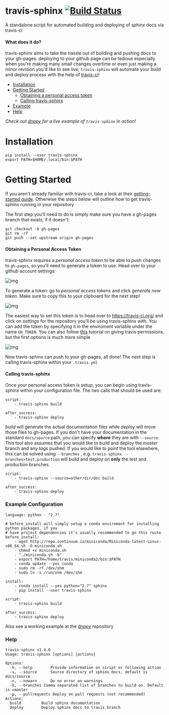 travis-sphinx [![Build Status](https://travis-ci.org/Syntaf/travis-sphinx.svg?branch=master)](https://travis-ci.org/Syntaf/travis-sphinx)
================
A standalone script for automated building and deploying of sphinx docs via travis-ci

#### What does it do? 

travis-sphinx aims to take the hassle out of building and pushing docs to your gh-pages. deploying to your github page can be tedious especially when you're making many small changes overtime or even just making a minor revision you'd like to see live; `travis-sphinx` will automate your build and deploy process with the help of [travis-ci](https://travis-ci.org/)! 

* [Installation](#installation)
* [Getting Started](#getting-started)
  * [Obtaining a personal access token](#obtaining-a-personal-access-token)
  * [Calling travis-sphinx](#calling-travis-sphinx)
* [Example](#example-configuration)
* [Help](#help)

*Check out [dnppy](https://github.com/NASA-DEVELOP/dnppy) for a live example of `travis-sphinx` in action!*

Installation
==============
```
pip install --user travis-sphinx
export PATH=$HOME/.local/bin:$PATH
```

Getting Started
======
If you aren't already familiar with travis-ci, take a look at their [getting-started guide](http://docs.travis-ci.com/user/getting-started/). Otherwise the steps below will outline how to get travis-sphinx running in your repository

The first step you'll need to do is simply make sure you have a gh-pages branch that exists, if it doesn't:
```
git checkout -b gh-pages
git rm -rf .
git push --set-upstream origin gh-pages
```

#### Obtaining a Personal Access Token

travis-sphinx requires a *personal access token* to be able to push changes to `gh-pages`, so you'll need to generate a token to use. Head over to your github account settings:

![img](http://i.imgur.com/eKN3YFl.png)

To generate a token: go to *personal access tokens* and click *generate new token*. Make sure to copy this to your clipboard for the next step!

![img](http://i.imgur.com/yDZRDhI.png)

The easiest way to set this token is to head over to https://travis-ci.org/ and click on *settings* for the repository you'll be using travis-sphinx with. You can add the token by specifying it in the enviroment variable under the name `GH_TOKEN`. You can also follow [this](http://www.hoverbear.org/2015/03/07/rust-travis-github-pages/#givingtravispermissions) tutorial on giving travis permissions, but the first options is much more simple

![img](http://i.stack.imgur.com/J2U27.png)

Now travis-sphinx can push to your gh-pages, all done! The next step is calling travis-sphinx within your `.travis.yml`

#### Calling travis-sphinx
Once your personal access token is setup, you can begin using travis-sphinx within your configuration file. The two calls that should be used are:
```
script:
    - travis-sphinx build
    
after_success:
    - travis-sphinx deploy
```
*build* will generate the actual documentation files while *deploy* will move those files to gh-pages. If you don't have your documentation in the standard `docs/source` path, you can specify **where** they are with `--source`. This tool also assumes that you would like to build and deploy the *master* branch and any *tags* pushed. If you would like to point the tool elsewhere, this can be solved using `--branches` , e.g. `travis-sphinx --branches=test,production` will build and deploy on **only** the test and production branches.
```
script:
    - travis-sphinx --source=other/dir/doc build
    
after_success:
    - travis-sphinx deploy
```
### Example Configuration
```
language: python - "2.7"

# before_install will simply setup a conda enviroment for installing python packages, if you
# have project dependencies it's usually recommended to go this route
before_install:
    - wget http://repo.continuum.io/miniconda/Miniconda-latest-Linux-x86_64.sh -O miniconda.sh
    - chmod +x miniconda.sh
    - "./miniconda.sh -b"
    - export PATH=/home/travis/miniconda2/bin:$PATH
    - conda update --yes conda
    - sudo rm -rf /dev/shm
    - sudo ln -s /run/shm /dev/shm

install:
    - conda install --yes python="2.7" sphinx
    - pip install --user travis-sphinx

script:
    - travis-sphinx build

after_success:
    - travis-sphinx deploy
```

Also see a working example at the [dnppy](https://github.com/NASA-DEVELOP/dnppy) repository

### Help
```
travis-sphinx v1.4.0
Usage: travis-sphinx [options] {actions}

Options:
  -h, --help		Provide information on script or following action
  -s, --source		Source directory of sphinx docs, default is docs/source
  -n, --nowarn      Do no error on warnings
  -b, --branches Comma separated list of branches to build on. Default is =master
  -p, --pullrequests Deploy on pull requests (not recommended)
Actions:
  build 		Build sphinx documentation
  deploy		Deploy sphinx docs to travis branch
```

